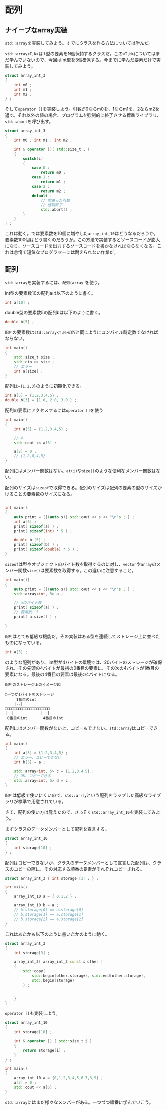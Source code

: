 # 配列

## ナイーブなarray実装

`std::array`を実装してみよう。すでにクラスを作る方法については学んだ。

`std::array<T,N>`はT型の要素をN個保持するクラスだ。この`<T,N>`についてはまだ学んでいないので、今回はint型を3個確保する。今までに学んだ要素だけで実装してみよう。

~~~cpp
struct array_int_3
{
    int m0 ;
    int m1 ;
    int m2 ;
} ;
~~~

そして`operator []`を実装しよう。引数が0ならm0を、1ならm1を、2ならm2を返す。それ以外の値の場合、プログラムを強制的に終了させる標準ライブラリ、`std::abort`を呼び出す。



~~~cpp
struct array_int_3
{
    int m0 ; int m1 ; int m2 ;

    int & operator []( std::size_t i )
    {
        switch(i)
        {
            case 0 :
                return m0 ;
            case 1 :
                return m1 ;
            case 2 :
                return m2 ;
            default :
                // 間違った引数
                // 強制終了
                std::abort() ;
        }
    }
} ;
~~~

これは動く。では要素数を10個に増やした`array_int_10`はどうなるだろうか。要素数100個はどう書くのだろうか。この方法で実装するとソースコードが膨大になり、ソースコードを出力するソースコードを書かなければならなくなる。これは怠惰で短気なプログラマーには耐えられない作業だ。

## 配列

`std::array`を実装するには、`配列(array)`を使う。

int型の要素数10の配列aは以下のように書く。

~~~cpp
int a[10] ;
~~~

double型の要素数5の配列bは以下のように書く。

~~~cpp
double b[5] ;
~~~

`配列`の要素数は`std::array<T,N>`のNと同じようにコンパイル時定数でなければならない。

~~~c++
int main()
{
    std::size_t size ;
    std::cin >> size ;
    // エラー
    int a[size] ;
}
~~~

配列は`={1,2,3}`のように初期化できる。

~~~cpp
int a[5] = {1,2,3,4,5} ;
double b[3] = {1.0, 2.0, 3.0 } ;
~~~

配列の要素にアクセスするには`operator []`を使う

~~~cpp
int main()
{
    int a[5] = {1,2,3,4,5} ;

    // 4
    std::cout << a[3] ;

    a[2] = 0 ;
    // {1,2,0,4,5}
}
~~~

配列にはメンバー関数はない。`at(i)`や`size()`のような便利なメンバー関数はない。

配列のサイズは`sizeof`で取得できる。配列のサイズは配列の要素の型のサイズかけることの要素数のサイズになる。

~~~cpp

int main()
{
    auto print = [](auto s){ std::cout << s << "\n"s ; } ;
    int a[5] ;
    print( sizeof(a) ) ;
    print( sizeof(int) * 5 ) ;

    double b [5] ;
    print( sizeof(b) ) ;
    print( sizeof(double) * 5 ) ;
}
~~~

`sizeof`は型やオブジェクトのバイト数を取得するのに対し、`vector`や`array`のメンバー関数`size()`は要素数を取得する。この違いに注意すること。

~~~cpp
int main()]
{
    auto print = [](auto s){ std::cout << s << "\n"s ; } ;
    std::array<int, 5> a ;

    // aのバイト数
    print( sizeof(a) ) ;
    // 要素数: 5
    print( a.size() ) ;
     
}
~~~

`配列`はとても低級な機能だ。その実装はある型を連続してストレージ上に並べたものになっている。

~~~cpp
int a[5] ;
~~~

のような配列があり、int型が4バイトの環境では、20バイトのストレージが確保され、その先頭の4バイトが最初の0番目の要素に、その次の4バイトが1番目の要素になる。最後の4番目の要素は最後の4バイトになる。

~~~
配列のストレージ上のイメージ図

□一つが1バイトのストレージ
     1番目のint
    |--|
□□□□□□□□□□□□□□□□□□□□
|--|            |--|
 0番目のint       4番目のint
~~~

配列にはメンバー関数がない上、コピーもできない。`std::array`はコピーできる。

~~~c++
int main()
{
    int a[5] = {1,2,3,4,5} ;
    // エラー、コピーできない
    int b[5] = a ;

    std::array<int, 5> c = {1,2,3,4,5} ;
    // OK、コピーできる
    std::array<int, 5> d = c ;
}
~~~

`配列`は低級で使いにくいので、`std::array`という配列をラップした高級なライブラリが標準で用意されている。

さて、配列の使い方は覚えたので、さっそく`std::array_int_10`を実装してみよう。

まずクラスのデータメンバーとして配列を宣言する。

~~~cpp
struct array_int_10
{
    int storage[10] ;
} ;
~~~

配列はコピーできないが、クラスのデータメンバーとして宣言した配列は、クラスのコピーの際に、その対応する順番の要素がそれぞれコピーされる。

~~~cpp
struct array_int_3 { int storage [3] ; } ;

int main()
{
    array_int_10 a = { 0,1,2 } ;

    array_int_10 b = a ;
    // b.storage[0] == a.storage[0] 
    // b.storage[1] == a.storage[1] 
    // b.storage[2] == a.storage[2] 
}
~~~

これはあたかも以下のように書いたかのように動く。

~~~cpp
struct array_int_3
{
    int storage[3] ;

    array_int_3( array_int_3 const & other )
    {
        std::copy(
            std::begin(other.storage), std::end(other.storage),
            std::begin(storage)
        ) ;


    }
}
~~~

`operator []`も実装しよう。

~~~cpp
struct array_int_10
{
    int storage[10] ;

    int & operator [] ( std::size_t i )
    {
        return storage[i] ;
    }
} ;

int main()
{
    array_int_10 a = {0,1,2,3,4,5,6,7,8,9} ;
    a[3] = 0 ;
    std::cout << a[6] ;
}
~~~

`std::array`にはまだ様々なメンバーがある。一つづつ順番に学んでいこう。
